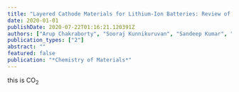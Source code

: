 ```yaml
---
title: "Layered Cathode Materials for Lithium-Ion Batteries: Review of Computational Studies on LiNi~1-x-y~Co<sub>x</sub>Mn<sub>y</sub>O<sub>2</sub> and LiNi$_{1-x-y}$</sub>Co<sub>x</sub>Al<sub>y</sub>O<sub>2</sub>"
date: 2020-01-01
publishDate: 2020-07-22T01:16:21.120391Z
authors: ["Arup Chakraborty", "Sooraj Kunnikuruvan", "Sandeep Kumar", "Boris Markovsky", "Doron Aurbach", "Mudit Dixit", "Dan Thomas Major"]
publication_types: ["2"]
abstract: ""
featured: false
publication: "*Chemistry of Materials*"
---
```


this is CO<sub>2</sub>
